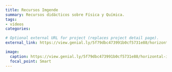 ```yaml
---
title: Recursos Imgende
summary: Recursos didácticos sobre Física y Química.
tags:
- vídeos
categories:

# Optional external URL for project (replaces project detail page).
external_link: https://view.genial.ly/5f79dbc473991b0cf5731e88/horizontal-infographic-lists-mi-canal-de-youtube

image:
  caption: https://view.genial.ly/5f79dbc473991b0cf5731e88/horizontal-infographic-lists-mi-canal-de-youtube
  focal_point: Smart
---
```

